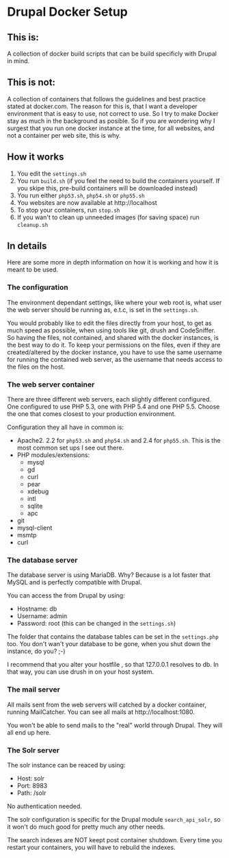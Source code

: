 # Drupal Docker Setup

## This is:
A collection of docker build scripts that can be build specificly with Drupal in mind.

## This is not:
A collection of containers that follows the guidelines and best practice stated at docker.com. The reason for this is, that I want a developer environment that is easy to use, not correct to use. So I try to make Docker stay as much in the background as posible. So if you are wondering why I surgest that you run one docker instance at the time, for all websites, and not a container per web site, this is why.

## How it works

 1. You edit the ```settings.sh```
 1. You run ```build.sh``` (if you feel the need to build the containers yourself. If you skipe this, pre-build containers will be downloaded instead)
 1. You run either ```php53.sh```, ```php54.sh``` or ```php55.sh```
 1. You websites are now available at http://localhost
 1. To stop your containers, run ```stop.sh```
 1. If you wan't to clean up unneeded images (for saving space) run ```cleanup.sh```

## In details

Here are some more in depth information on how it is working and how it is meant to be used.

### The configuration

The environment dependant settings, like where your web root is, what user the web server should be running as, e.t.c, is set in the ```settings.sh```.

You would probably like to edit the files directly from your host, to get as much speed as possible, when using tools like git, drush and CodeSniffer. So having the files, not contained, and shared with the docker instances, is the best way to do it. To keep your permissions on the files, even if they are created/altered by the docker instance, you have to use the same username for running the contained web server, as the username that needs access to the files on the host.

### The web server container

There are three different web servers, each slightly different configured. One configured to use PHP 5.3, one with PHP 5.4 and one PHP 5.5. Choose the one that comes closest to your production environment.

Configuration they all have in common is:

- Apache2. 2.2 for ```php53.sh``` and ```php54.sh``` and 2.4 for ```php55.sh```. This is the most common set ups I see    out there.
- PHP modules/extensions:
  - mysql
  - gd
  - curl
  - pear
  - xdebug
  - intl
  - sqlite
  - apc
- git
- mysql-client
- msmtp
- curl

### The database server

The database server is using MariaDB. Why? Because is a lot faster that MySQL and is perfectly compatible with Drupal.

You can access the from Drupal by using:

- Hostname: db
- Username: admin
- Password: root (this can be changed in the ```settings.sh```)

The folder that contains the database tables can be set in the ```settings.php``` too. You don't wan't your database to be gone, when you shut down the instance, do you? ;-)

I recommend that you alter your hostfile , so that 127.0.0.1 resolves to db. In that way, you can use drush in on your host system.

### The mail server

All mails sent from the web servers will catched by a docker container, running MailCatcher. You can see all mails at http://localhost:1080.

You won't be able to send mails to the "real" world through Drupal. They will all end up here.

### The Solr server

The solr instance can be reaced by using:

- Host: solr
- Port: 8983
- Path: /solr

No authentication needed.

The solr configuration is specific for the Drupal module ```search_api_solr```, so it won't do much good for pretty much any other needs.

The search indexes are NOT keept post container shutdown. Every time you restart your containers, you will have to rebuild the indexes.
